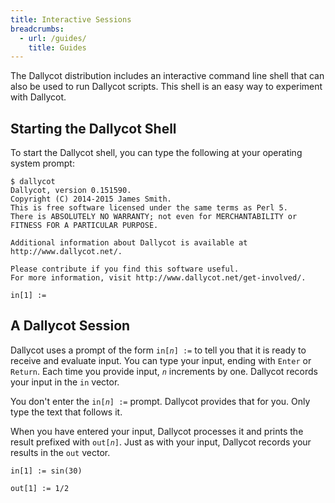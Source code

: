 ```yaml
---
title: Interactive Sessions
breadcrumbs:
  - url: /guides/
    title: Guides
---
```


The Dallycot distribution includes an interactive command line shell that can also be used to run Dallycot scripts. This shell is an easy way to experiment with Dallycot.

## Starting the Dallycot Shell

To start the Dallycot shell, you can type the following at your operating system prompt:

```shell
$ dallycot
Dallycot, version 0.151590.
Copyright (C) 2014-2015 James Smith.
This is free software licensed under the same terms as Perl 5.
There is ABSOLUTELY NO WARRANTY; not even for MERCHANTABILITY or
FITNESS FOR A PARTICULAR PURPOSE.

Additional information about Dallycot is available at http://www.dallycot.net/.

Please contribute if you find this software useful.
For more information, visit http://www.dallycot.net/get-involved/.

in[1] :=
```

## A Dallycot Session

Dallycot uses a prompt of the form <code>in[<em>n</em>] :=</code> to tell you that it is ready to receive and evaluate input. You can type your input, ending with `Enter` or `Return`. Each time you provide input, <code><em>n</em></code> increments by one. Dallycot records your input in the `in` vector.

You don't enter the <code>in[<em>n</em>] :=</code> prompt. Dallycot provides that for you. Only type the text that follows it.

When you have entered your input, Dallycot processes it and prints the result prefixed with <code>out[<em>n</em>]</code>. Just as with your input, Dallycot records your results in the `out` vector.

```text
in[1] := sin(30)

out[1] := 1/2

```
